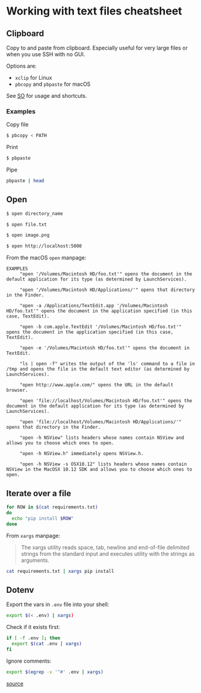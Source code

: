 # Working with text files cheatsheet

## Clipboard

Copy to and paste from clipboard. Especially useful for very large files or when you use SSH with no GUI.

Options are:

- `xclip` for Linux
- `pbcopy` and `pbpaste` for macOS

See [SO](https://stackoverflow.com/questions/749544/pipe-to-from-the-clipboard-in-bash-script) for usage and shortcuts.

### Examples

Copy file
```sh
$ pbcopy < PATH
```

Print
```sh
$ pbpaste
```
Pipe

```sh
pbpaste | head
```

## Open

```sh
$ open directory_name
```

```sh
$ open file.txt
```

```sh
$ open image.png
```


```sh
$ open http://localhost:5000
```

From the macOS `open` manpage:

```
EXAMPLES
     "open '/Volumes/Macintosh HD/foo.txt'" opens the document in the default application for its type (as determined by LaunchServices).

     "open '/Volumes/Macintosh HD/Applications/'" opens that directory in the Finder.

     "open -a /Applications/TextEdit.app '/Volumes/Macintosh HD/foo.txt'" opens the document in the application specified (in this case, TextEdit).

     "open -b com.apple.TextEdit '/Volumes/Macintosh HD/foo.txt'" opens the document in the application specified (in this case, TextEdit).

     "open -e '/Volumes/Macintosh HD/foo.txt'" opens the document in TextEdit.

     "ls | open -f" writes the output of the 'ls' command to a file in /tmp and opens the file in the default text editor (as determined by LaunchServices).

     "open http://www.apple.com/" opens the URL in the default browser.

     "open 'file://localhost/Volumes/Macintosh HD/foo.txt'" opens the document in the default application for its type (as determined by LaunchServices).

     "open 'file://localhost/Volumes/Macintosh HD/Applications/'" opens that directory in the Finder.

     "open -h NSView" lists headers whose names contain NSView and allows you to choose which ones to open.

     "open -h NSView.h" immediately opens NSView.h.

     "open -h NSView -s OSX10.12" lists headers whose names contain NSView in the MacOSX 10.12 SDK and allows you to choose which ones to open.
```

## Iterate over a file

```sh
for ROW in $(cat requirements.txt)
do
  echo "pip install $ROW"
done
```

From `xargs` manpage:

> The xargs utility reads space, tab, newline and end-of-file delimited strings from the standard input and executes utility with the strings as arguments.


```sh
cat requirements.txt | xargs pip install
```

## Dotenv

Export the vars in `.env` file into your shell:

```sh
export $(< .env) | xargs)
```

Check if it exists first:

```sh
if [ -f .env ]; then
  export $(cat .env | xargs)
fi
```

Ignore comments:

```sh
export $(egrep -v '^#' .env | xargs)
```

[source](https://gist.github.com/judy2k/7656bfe3b322d669ef75364a46327836)
<!--stackedit_data:
eyJoaXN0b3J5IjpbMjQ3NDQ5NTA5XX0=
-->